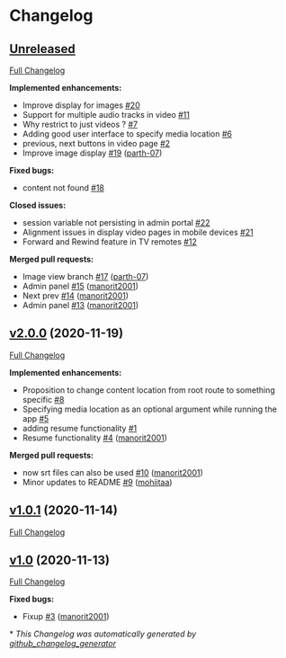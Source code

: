 # Changelog

## [Unreleased](https://github.com/XploreX/media-server/tree/HEAD)

[Full Changelog](https://github.com/XploreX/media-server/compare/v2.0.0...HEAD)

**Implemented enhancements:**

- Improve display for images [\#20](https://github.com/XploreX/media-server/issues/20)
- Support for multiple audio tracks in video [\#11](https://github.com/XploreX/media-server/issues/11)
- Why restrict to just videos ? [\#7](https://github.com/XploreX/media-server/issues/7)
- Adding good user interface to specify media location [\#6](https://github.com/XploreX/media-server/issues/6)
- previous, next buttons in video page [\#2](https://github.com/XploreX/media-server/issues/2)
- Improve image display [\#19](https://github.com/XploreX/media-server/pull/19) ([parth-07](https://github.com/parth-07))

**Fixed bugs:**

- content not found [\#18](https://github.com/XploreX/media-server/issues/18)

**Closed issues:**

- session variable not persisting in admin portal [\#22](https://github.com/XploreX/media-server/issues/22)
- Alignment issues in display video pages in mobile devices [\#21](https://github.com/XploreX/media-server/issues/21)
- Forward and Rewind feature in TV remotes [\#12](https://github.com/XploreX/media-server/issues/12)

**Merged pull requests:**

- Image view branch [\#17](https://github.com/XploreX/media-server/pull/17) ([parth-07](https://github.com/parth-07))
- Admin panel [\#15](https://github.com/XploreX/media-server/pull/15) ([manorit2001](https://github.com/manorit2001))
- Next prev [\#14](https://github.com/XploreX/media-server/pull/14) ([manorit2001](https://github.com/manorit2001))
- Admin panel [\#13](https://github.com/XploreX/media-server/pull/13) ([manorit2001](https://github.com/manorit2001))

## [v2.0.0](https://github.com/XploreX/media-server/tree/v2.0.0) (2020-11-19)

[Full Changelog](https://github.com/XploreX/media-server/compare/v1.0.1...v2.0.0)

**Implemented enhancements:**

- Proposition to change content location from root route to something specific  [\#8](https://github.com/XploreX/media-server/issues/8)
- Specifying media location as an optional argument while running the app [\#5](https://github.com/XploreX/media-server/issues/5)
- adding resume functionality [\#1](https://github.com/XploreX/media-server/issues/1)
- Resume functionality [\#4](https://github.com/XploreX/media-server/pull/4) ([manorit2001](https://github.com/manorit2001))

**Merged pull requests:**

- now srt files can also be used [\#10](https://github.com/XploreX/media-server/pull/10) ([manorit2001](https://github.com/manorit2001))
- Minor updates to README [\#9](https://github.com/XploreX/media-server/pull/9) ([mohiitaa](https://github.com/mohiitaa))

## [v1.0.1](https://github.com/XploreX/media-server/tree/v1.0.1) (2020-11-14)

[Full Changelog](https://github.com/XploreX/media-server/compare/v1.0...v1.0.1)

## [v1.0](https://github.com/XploreX/media-server/tree/v1.0) (2020-11-13)

[Full Changelog](https://github.com/XploreX/media-server/compare/2808411ce0008fc7cae3412b44fe3ff67a9d0c07...v1.0)

**Fixed bugs:**

- Fixup [\#3](https://github.com/XploreX/media-server/pull/3) ([manorit2001](https://github.com/manorit2001))



\* *This Changelog was automatically generated by [github_changelog_generator](https://github.com/github-changelog-generator/github-changelog-generator)*

